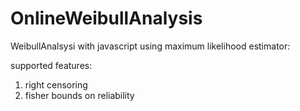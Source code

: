 # OnlineWeibullAnalysis

WeibullAnalsysi with javascript using maximum likelihood estimator:

supported features:
1. right censoring
2. fisher bounds on reliability
